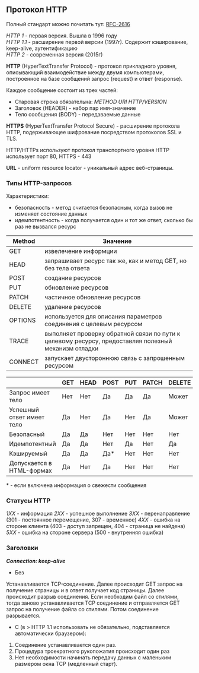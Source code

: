 ## Протокол HTTP
Полный стандарт можно почитать тут: [RFC-2616](https://datatracker.ietf.org/doc/html/rfc2616)  

*HTTP 1* - первая версия. Вышла в 1996 году  
*HTTP 1.1* - расширение первой версии (1997г). Содержит кэширование, keep-alive, аутентификацию  
*HTTP 2* - современная версия (2015г)  

**HTTP** (HyperTextTransfer Protocol) - протокол прикладного уровня, описывающий взаимодействие между двумя компьютерами, построенное на базе сообщений запрос (request) и ответ (response).   

Каждое сообщение состоит из  трех частей:  
- Старовая строка обязательна: _METHOD URI HTTP/VERSION_  
- Заголовок (HEADER) - набор пар имя-значение  
- Тело сообщения (BODY) - передаваемые данные

**HTTPS** (HyperTextTransfer Protocol Secure) - расширение протокола HTTP, подерживающее шифрование посредством протоколов SSL и TLS.

HTTP/HTTPs используют протокол транспортного уровня
HTTP использует порт 80, HTTPS - 443

**URL** - uniform resource locator - уникальный адрес веб-страницы.  


### Типы HTTP-запросов

Характеристики:
- безопасность - метод считается безопасным, когда вызов не изменяет состояние данных
- идемпотентность - когда получается один и тот же ответ, сколько бы раз не вызвался ресурс


|Method| Значение |
|------|----------|
|GET | извелечение информции |
|HEAD| запрашивает ресурс так же, как и метод GET, но без тела ответа |
|POST| создание ресурсов |
|PUT| обновление ресурсов |
|PATCH| частичное обновление ресурсов |
|DELETE| удаление ресурсов |
|OPTIONS| используется для описания параметров соединения с целевым ресурсом |
|TRACE| выполняет проверку обратной связи по пути к целевому ресурсу, предоставляя полезный механизм отладки |
|CONNECT| запускает двустороннюю связь с запрошенным ресурсом |


|                            | GET | HEAD | POST | PUT | PATCH | DELETE | OPTIONS | TRACE | CONNECT |
|----------------------------|-----|------|------|-----|-------|--------|---------|-------|---------|
| Запрос имеет тело          | Нет | Нет  | Да   | Да  | Да    | Может  | Нет     | Нет   | Нет     |
| Успешный ответ имеет тело  | Да  | Нет  | Да   | Нет | Да    | Может  | Да      | Нет   | Да      |
| Безопасный                 | Да  | Да   | Нет  | Нет | Нет   | Нет    | Да      | Нет   | Нет     |
| Идемпотентный              | Да  | Да   | Нет  | Да  | Нет   | Да     | Да      | Да    | Нет     |
| Кэшируемый                 | Да  | Да   | Да*  | Нет | Нет   | Нет    | Нет     | Нет   | Нет     |
| Допускается в HTML-формах  | Да  | Нет  | Да   | Нет | Нет   | Нет    | Нет     | Нет   | Нет     |  

\* - если включена информация о свежести сообщения

### Статусы HTTP

_1XX_ - информация
_2XX_ - успешное выполнение
_3XX_ - перенаправление (301 - постоянное перемещение, 307 - временное)
_4XX_ - ошибка на стороне клиента (403 - доступ запрещен, 404 - страница не найдена)
_5XX_ - ошибка на стороне сервера (500 - внутренняя ошибка)

### Заголовки

**_Connection: keep-alive_**

* Без

Устанавливается TCP-соединение. Далее происходит GET запрос на получение страницы и в ответ получает код страницы. Далее происходит разрыв соединения. Если необходим файл со стилями, тогда заново устанавливается TCP соединение и отправляется GET запрос на получение файла со стилями. Потом соединение разрывается.

* C (в > HTTP 1.1 использовать не обязательно, подставляется автоматически браузером):

1. Соединение устанавливается один раз. 
2. Процедура троекратного рукопожатия происходит один раз
3. Нет необходимости начинать передачу данных с маленьким размером окна TCP (медленный старт).  


